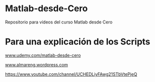 Matlab-desde-Cero
=================

Repositorio para vídeos del curso Matlab desde Cero


Para una explicación de los Scripts
===================================

www.udemy.com/matlab-desde-cero

www.almareng.wordpress.com

https://www.youtube.com/channel/UCHEDLiyFAwg21STbVtePjeQ

